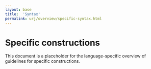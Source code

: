 ```yaml
---
layout: base
title:  'Syntax'
permalink: urj/overview/specific-syntax.html
---
```


# Specific constructions

This document is a placeholder for the language-specific overview of
guidelines for specific constructions.
